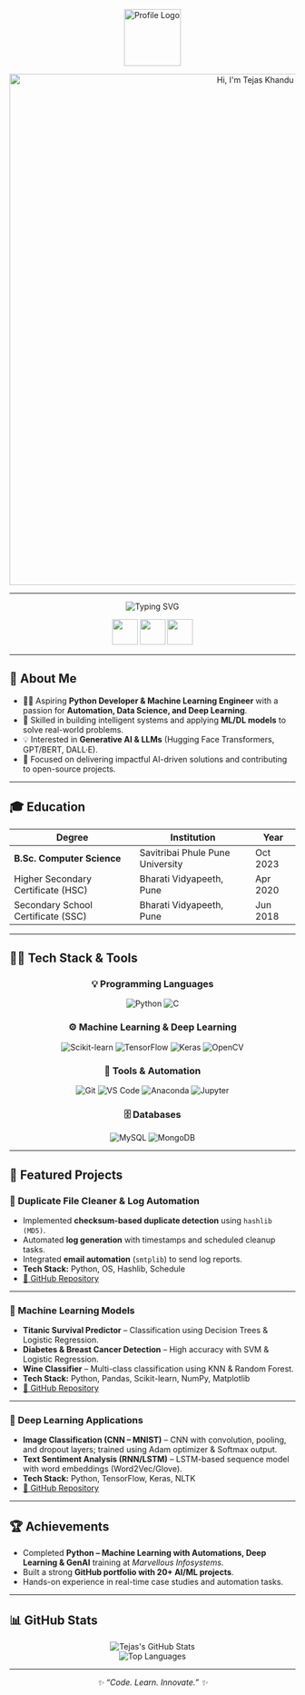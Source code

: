 <div align="center">

  <!-- Profile Logo -->
  <p align="center">
    <img src="https://github.com/TejasVatane/TejasVatane/raw/main/profile-logo.png" width="100" alt="Profile Logo"/>
  </p>

  <!-- Header Banner -->
  <p align="center">
    <img src="https://github.com/TejasVatane/TejasVatane/raw/main/header.svg" alt="Hi, I'm Tejas Khandu Vatane" width="900"/>
  </p>

---

  <!-- Animated Tagline -->
  <p align="center">
    <img src="https://readme-typing-svg.herokuapp.com?font=Fira+Code&weight=600&size=20&duration=3000&pause=1000&color=FF7F00&center=true&vCenter=true&width=600&lines=🐍+Python+Developer;🤖+Machine+Learning+Engineer;⚡+AI+%26+Automation+Enthusiast" alt="Typing SVG"/>
  </p>

  <!-- Social Icons -->
  <p align="center">
    <a href="https://github.com/TejasVatane"><img src="https://skillicons.dev/icons?i=github" width="45"/></a>
    <a href="https://www.linkedin.com/in/tejas-vatane-977958282"><img src="https://skillicons.dev/icons?i=linkedin" width="45"/></a>
    <a href="mailto:tejasvatane53@gmail.com"><img src="https://skillicons.dev/icons?i=gmail" width="45"/></a>
  </p>

</div>

---

## 🚀 About Me  

- 👨‍💻 Aspiring **Python Developer & Machine Learning Engineer** with a passion for **Automation, Data Science, and Deep Learning**.  
- 🧩 Skilled in building intelligent systems and applying **ML/DL models** to solve real-world problems.  
- 💡 Interested in **Generative AI & LLMs** (Hugging Face Transformers, GPT/BERT, DALL·E).  
- 🎯 Focused on delivering impactful AI-driven solutions and contributing to open-source projects.

---

## 🎓 Education  

| Degree | Institution | Year |
|-------|-------------|------|
| **B.Sc. Computer Science** | Savitribai Phule Pune University | Oct 2023 |
| Higher Secondary Certificate (HSC) | Bharati Vidyapeeth, Pune | Apr 2020 |
| Secondary School Certificate (SSC) | Bharati Vidyapeeth, Pune | Jun 2018 |

---

## 🧑‍💻 Tech Stack & Tools  

<div align="center">

### 💡 Programming Languages
![Python](https://img.shields.io/badge/Python-3776ab?style=for-the-badge&logo=python&logoColor=white)
![C](https://img.shields.io/badge/C-00599C?style=for-the-badge&logo=c&logoColor=white)

### ⚙️ Machine Learning & Deep Learning
![Scikit-learn](https://img.shields.io/badge/Scikit--learn-f7931e?style=for-the-badge&logo=scikitlearn&logoColor=white)
![TensorFlow](https://img.shields.io/badge/TensorFlow-f7931e?style=for-the-badge&logo=tensorflow&logoColor=white)
![Keras](https://img.shields.io/badge/Keras-d00000?style=for-the-badge&logo=keras&logoColor=white)
![OpenCV](https://img.shields.io/badge/OpenCV-27338e?style=for-the-badge&logo=opencv&logoColor=white)

### 🔧 Tools & Automation
![Git](https://img.shields.io/badge/Git-f14e32?style=for-the-badge&logo=git&logoColor=white)
![VS Code](https://img.shields.io/badge/VS%20Code-0078d7?style=for-the-badge&logo=visualstudiocode&logoColor=white)
![Anaconda](https://img.shields.io/badge/Anaconda-44a833?style=for-the-badge&logo=anaconda&logoColor=white)
![Jupyter](https://img.shields.io/badge/Jupyter-F37626?style=for-the-badge&logo=jupyter&logoColor=white)

### 🗄️ Databases
![MySQL](https://img.shields.io/badge/MySQL-00758f?style=for-the-badge&logo=mysql&logoColor=white)
![MongoDB](https://img.shields.io/badge/MongoDB-4ea94b?style=for-the-badge&logo=mongodb&logoColor=white)

</div>

---

## 📌 Featured Projects  

### 🔹 Duplicate File Cleaner & Log Automation  
- Implemented **checksum-based duplicate detection** using `hashlib (MD5)`.  
- Automated **log generation** with timestamps and scheduled cleanup tasks.  
- Integrated **email automation** (`smtplib`) to send log reports.  
- **Tech Stack:** Python, OS, Hashlib, Schedule  
- [🔗 GitHub Repository](#)

---

### 🔹 Machine Learning Models  
- **Titanic Survival Predictor** – Classification using Decision Trees & Logistic Regression.  
- **Diabetes & Breast Cancer Detection** – High accuracy with SVM & Logistic Regression.  
- **Wine Classifier** – Multi-class classification using KNN & Random Forest.  
- **Tech Stack:** Python, Pandas, Scikit-learn, NumPy, Matplotlib  
- [🔗 GitHub Repository](#)

---

### 🔹 Deep Learning Applications  
- **Image Classification (CNN – MNIST)** – CNN with convolution, pooling, and dropout layers; trained using Adam optimizer & Softmax output.  
- **Text Sentiment Analysis (RNN/LSTM)** – LSTM-based sequence model with word embeddings (Word2Vec/Glove).  
- **Tech Stack:** Python, TensorFlow, Keras, NLTK  
- [🔗 GitHub Repository](#)

---

## 🏆 Achievements  

- Completed **Python – Machine Learning with Automations, Deep Learning & GenAI** training at *Marvellous Infosystems*.  
- Built a strong **GitHub portfolio with 20+ AI/ML projects**.  
- Hands-on experience in real-time case studies and automation tasks.

---

## 📊 GitHub Stats  

<div align="center">

![Tejas's GitHub Stats](https://github-readme-stats.vercel.app/api?username=Tejas-1817&show_icons=true&theme=tokyonight&hide_border=true)  
![Top Languages](https://github-readme-stats.vercel.app/api/top-langs/?username=Tejas-1817&layout=compact&theme=tokyonight&hide_border=true)

</div>

---

<p align="center">
  <em>✨ “Code. Learn. Innovate.” ✨</em>
</p>
